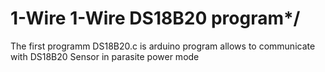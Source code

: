 # 1-Wire 1-Wire DS18B20 program*/
The first programm DS18B20.c is arduino program allows to communicate with DS18B20 Sensor in parasite power mode
